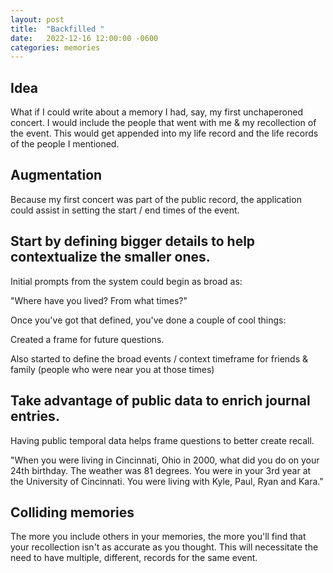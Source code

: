```yaml
---
layout: post
title:  "Backfilled "
date:   2022-12-16 12:00:00 -0600
categories: memories
---
```


## Idea

What if I could write about a memory I had, say, my first unchaperoned concert.  I would include the people that went with me & my recollection of the event.  This would get appended into my life record and the life records of the people I mentioned.

## Augmentation

Because my first concert was part of the public record, the application could assist in setting the start / end times of the event.

## Start by defining bigger details to help contextualize the smaller ones.

Initial prompts from the system could begin as broad as:

"Where have you lived? From what times?"

Once you've got that defined, you've done a couple of cool things:

Created a frame for future questions.

Also started to define the broad events / context timeframe for friends & family (people who were near you at those times)

## Take advantage of public data to enrich journal entries.

Having public temporal data helps frame questions to better create recall.

"When you were living in Cincinnati, Ohio in 2000, what did you do on your 24th birthday.  The weather was 81 degrees.  You were in your 3rd year at the University of Cincinnati.  You were living with Kyle, Paul, Ryan and Kara." 

## Colliding memories

The more you include others in your memories, the more you'll find that your recollection isn't as accurate as you thought.  This will necessitate the need to have multiple, different, records for the same event.